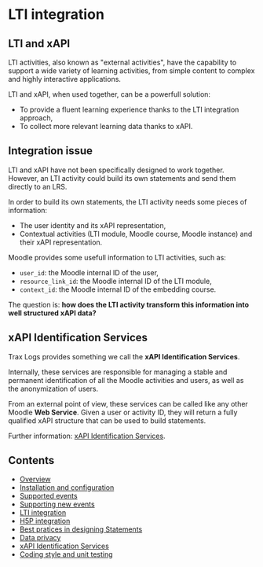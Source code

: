 # LTI integration


## LTI and xAPI

LTI activities, also known as "external activities", have the capability to support a wide variety of learning activities,
from simple content to complex and highly interactive applications.

LTI and xAPI, when used together, can be a powerfull solution:
- To provide a fluent learning experience thanks to the LTI integration approach,
- To collect more relevant learning data thanks to xAPI.


## Integration issue

LTI and xAPI have not been specifically designed to work together. However, an LTI activity could build its own statements and send them directly to an LRS.

In order to build its own statements, the LTI activity needs some pieces of information:

- The user identity and its xAPI representation,
- Contextual activities (LTI module, Moodle course, Moodle instance) and their xAPI representation.

Moodle provides some usefull information to LTI activities, such as:

- `user_id`: the Moodle internal ID of the user,
- `resource_link_id`: the Moodle internal ID of the LTI module,
- `context_id`: the Moodle internal ID of the embedding course.

The question is: **how does the LTI activity transform this information into well structured xAPI data?**


## xAPI Identification Services

Trax Logs provides something we call the **xAPI Identification Services**.

Internally, these services are responsible for managing a stable and permanent identification of all the Moodle activities and users, as well as the anonymization of users.

From an external point of view, these services can be called like any other Moodle **Web Service**. Given a user or activity ID, they will return a fully qualified xAPI structure that can be used to build statements.

Further information: [xAPI Identification Services](id.md).


## Contents

* [Overview](../README.md)
* [Installation and configuration](install.md)
* [Supported events](events.md)
* [Supporting new events](extend.md)
* [LTI integration](lti.md)
* [H5P integration](h5p.md)
* [Best pratices in designing Statements](best-practices.md)
* [Data privacy](privacy.md)
* [xAPI Identification Services](id.md)
* [Coding style and unit testing](test.md)
